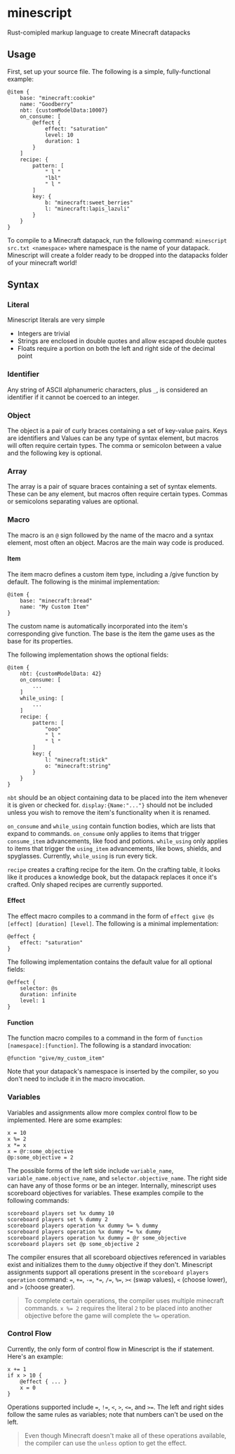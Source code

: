 # minescript

Rust-comipled markup language to create Minecraft datapacks

## Usage

First, set up your source file. The following is a simple, fully-functional example:

```
@item {
    base: "minecraft:cookie"
    name: "Goodberry"
    nbt: {customModelData:10007}
    on_consume: [
        @effect {
            effect: "saturation"
            level: 10
            duration: 1
        }
    ]
    recipe: {
        pattern: [
            " l "
            "lbl"
            " l "
        ]
        key: {
            b: "minecraft:sweet_berries"
            l: "minecraft:lapis_lazuli"
        }
    }
}
```

To compile to a Minecraft datapack, run the following command:
`minescript src.txt <namespace>`
where namespace is the name of your datapack. Minescript will create a folder ready to be dropped into the datapacks folder of your minecraft world!

## Syntax

### Literal

Minescript literals are very simple

- Integers are trivial
- Strings are enclosed in double quotes and allow escaped double quotes
- Floats require a portion on both the left and right side of the decimal point

### Identifier

Any string of ASCII alphanumeric characters, plus `_`, is considered an identifier if it cannot be coerced to an integer.

### Object

The object is a pair of curly braces containing a set of key-value pairs. Keys are identifiers and Values can be any type of syntax element, but macros will often require certain types. The comma or semicolon between a value and the following key is optional.

### Array

The array is a pair of square braces containing a set of syntax elements. These can be any element, but macros often require certain types. Commas or semicolons separating values are optional.

### Macro

The macro is an `@` sign followed by the name of the macro and a syntax element, most often an object. Macros are the main way code is produced.

#### Item

The item macro defines a custom item type, including a /give function by default. The following is the minimal implementation:

```
@item {
    base: "minecraft:bread"
    name: "My Custom Item"
}
```

The custom name is automatically incorporated into the item's corresponding give function. The base is the item the game uses as the base for its properties.

The following implementation shows the optional fields:

```
@item {
    nbt: {customModelData: 42}
    on_consume: [
        ...
    ]
    while_using: [
        ...
    ]
    recipe: {
        pattern: [
            "ooo"
            " l "
            " l "
        ]
        key: {
            l: "minecraft:stick"
            o: "minecraft:string"
        }
    }
}
```

`nbt` should be an object containing data to be placed into the item whenever it is given or checked for. `display:{Name:"..."}` should not be included unless you wish to remove the item's functionality when it is renamed.

`on_consume` and `while_using` contain function bodies, which are lists that expand to commands. `on_consume` only applies to items that trigger `consume_item` advancements, like food and potions. `while_using` only applies to items that trigger the `using_item` advancements, like bows, shields, and spyglasses. Currently, `while_using` is run every tick.

`recipe` creates a crafting recipe for the item. On the crafting table, it looks like it produces a knowledge book, but the datapack replaces it once it's crafted. Only shaped recipes are currently supported.

#### Effect

The effect macro compiles to a command in the form of `effect give @s [effect] [duration] [level]`. The following is a minimal implementation:

```
@effect {
    effect: "saturation"
}
```

The following implementation contains the default value for all optional fields:

```
@effect {
    selector: @s
    duration: infinite
    level: 1
}
```

#### Function

The function macro compiles to a command in the form of `function [namespace]:[function]`. The following is a standard invocation:

```
@function "give/my_custom_item"
```

Note that your datapack's namespace is inserted by the compiler, so you don't need to include it in the macro invocation.

### Variables

Variables and assignments allow more complex control flow to be implemented. Here are some examples:

```
x = 10
x %= 2
x *= x
x = @r:some_objective
@p:some_objective = 2
```

The possible forms of the left side include `variable_name`, `variable_name.objective_name`, and `selector.objective_name`. The right side can have any of those forms or be an integer.
Internally, minescript uses scoreboard objectives for variables. These examples compile to the following commands:

```
scoreboard players set %x dummy 10
scoreboard players set % dummy 2
scoreboard players operation %x dummy %= % dummy
scoreboard players operation %x dummy *= %x dummy
scoreboard players operation %x dummy = @r some_objective
scoreboard players set @p some_objective 2
```

The compiler ensures that all scoreboard objectives referenced in variables exist and initializes them to the `dummy` objective if they don't. Minescript assignments support all operations present in the `scoreboard players operation` command: `=`, `+=`, `-=`, `*=`, `/=`, `%=`, `><` (swap values), `<` (choose lower), and `>` (choose greater).

> To complete certain operations, the compiler uses multiple minecraft commands. `x %= 2` requires the literal `2` to be placed into another objective before the game will complete the `%=` operation.

### Control Flow

Currently, the only form of control flow in Minescript is the if statement. Here's an example:

```
x += 1
if x > 10 {
    @effect { ... }
    x = 0
}
```

Operations supported include `=`, `!=`, `<`, `>`, `<=`, and `>=`. The left and right sides follow the same rules as variables; note that numbers can't be used on the left.

> Even though Minecraft doesn't make all of these operations available, the compiler can use the `unless` option to get the effect.

